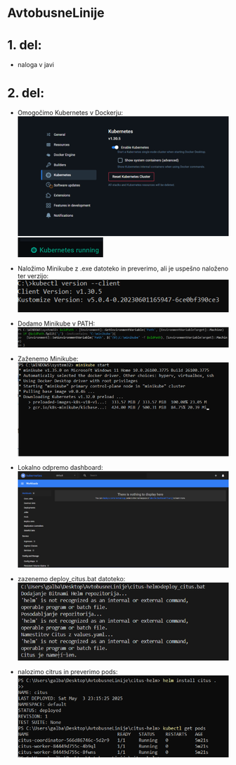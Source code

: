 # AvtobusneLinije
# 1. del:
 - naloga v javi

# 2. del: 
- Omogočimo Kubernetes v Dockerju:  
  ![Omogočimo Kubernetes v Dockerju](images/image.png)  
  ![.](images/image2.png)

- Naložimo Minikube z .exe datoteko in preverimo, ali je uspešno naloženo ter verzijo:  
  ![Naložimo Minikube](images/image3.png)

- Dodamo Minikube v PATH:  
  ![Dodamo Minikube v PATH](images/image4.png)

- Zaženemo Minikube:  
  ![Zaženemo Minikube](images/image5.png)

- Lokalno odpremo dashboard:  
  ![Lokalno odpremo dashboard](images/image6.png)

- zazenemo deploy_citus.bat datoteko:
  ![zazenemo deploy_citus.bat datoteko](images/image7.png)

- nalozimo citrus in preverimo pods:
  ![alt text](images/image8.png)